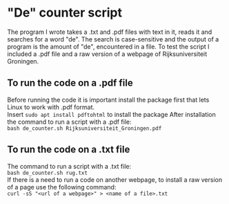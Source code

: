 # "De" counter script

The program I wrote takes a .txt and .pdf files with text in it, reads it and searches for a word "de". The search is case-sensitive and the output of a program is the amount of "de", encountered in a file. To test the script I included a .pdf file and a raw version of a webpage of Rijksuniversiteit Groningen. 
## To run the code on a .pdf file
Before running the code it is important install the package first that lets Linux to work with .pdf format.  
Insert `sudo apt install pdftohtml` to install the package
After installation the command to run a script with a .pdf file:  
`bash de_counter.sh Rijksuniversiteit_Groningen.pdf`

## To run the code on a .txt file
The command to run a script with a .txt file:  
`bash de_counter.sh rug.txt`  
If there is a need to run a code on another webpage, to install a raw version of a page use the following command:  
`curl -sS "<url of a webpage>" > <name of a file>.txt`  
